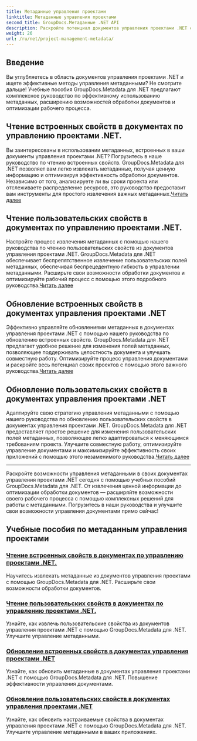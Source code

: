 ```yaml
---
title: Метаданные управления проектами
linktitle: Метаданные управления проектами
second_title: GroupDocs.Метаданные .NET API
description: Раскройте потенциал документов управления проектами .NET с помощью учебных пособий GroupDocs.Metadata для .NET. Извлекайте, обновляйте и управляйте метаданными без особых усилий.
weight: 26
url: /ru/net/project-management-metadata/
---
```


## Введение

Вы углубляетесь в область документов управления проектами .NET и ищете эффективные методы управления метаданными? Не смотрите дальше! Учебные пособия GroupDocs.Metadata для .NET предлагают комплексное руководство по эффективному использованию метаданных, расширению возможностей обработки документов и оптимизации рабочего процесса.

## Чтение встроенных свойств в документах по управлению проектами .NET.

 Вы заинтересованы в использовании метаданных, встроенных в ваши документы управления проектами .NET? Погрузитесь в наше руководство по чтению встроенных свойств. GroupDocs.Metadata для .NET позволяет вам легко извлекать метаданные, получая ценную информацию и оптимизируя эффективность обработки документов. Независимо от того, анализируете ли вы сроки проекта или отслеживаете распределение ресурсов, это руководство предоставит вам инструменты для простого извлечения важных метаданных.[Читать далее](./read-built-in-properties-project-management-documents/)

## Чтение пользовательских свойств в документах по управлению проектами .NET.

 Настройте процесс извлечения метаданных с помощью нашего руководства по чтению пользовательских свойств из документов управления проектами .NET. GroupDocs.Metadata для .NET обеспечивает беспрепятственное извлечение пользовательских полей метаданных, обеспечивая беспрецедентную гибкость в управлении метаданными. Расширьте свои возможности обработки документов и оптимизируйте рабочий процесс с помощью этого подробного руководства.[Читать далее](./read-custom-properties-project-management-documents/)

## Обновление встроенных свойств в документах управления проектами .NET

 Эффективно управляйте обновлениями метаданных в документах управления проектами .NET с помощью нашего руководства по обновлению встроенных свойств. GroupDocs.Metadata для .NET предлагает удобное решение для изменения полей метаданных, позволяющее поддерживать целостность документа и улучшать совместную работу. Оптимизируйте процесс управления документами и раскройте весь потенциал своих проектов с помощью этого важного руководства.[Читать далее](./update-built-in-properties-project-management-documents/)

## Обновление пользовательских свойств в документах управления проектами .NET

Адаптируйте свою стратегию управления метаданными с помощью нашего руководства по обновлению пользовательских свойств в документах управления проектами .NET. GroupDocs.Metadata для .NET предоставляет простое решение для изменения пользовательских полей метаданных, позволяющее легко адаптироваться к меняющимся требованиям проекта. Улучшите совместную работу, оптимизируйте управление документами и максимизируйте эффективность своих приложений с помощью этого незаменимого руководства.[Читать далее](./update-custom-properties-project-management-documents/)

----

Раскройте возможности управления метаданными в своих документах управления проектами .NET сегодня с помощью учебных пособий GroupDocs.Metadata для .NET. От извлечения ценной информации до оптимизации обработки документов — расширяйте возможности своего рабочего процесса с помощью комплексных решений для работы с метаданными. Погрузитесь в наши руководства и улучшите свои возможности управления документами прямо сейчас!
## Учебные пособия по метаданным управления проектами
### [Чтение встроенных свойств в документах по управлению проектами .NET.](./read-built-in-properties-project-management-documents/)
Научитесь извлекать метаданные из документов управления проектами с помощью GroupDocs.Metadata для .NET. Расширьте свои возможности обработки документов.
### [Чтение пользовательских свойств в документах по управлению проектами .NET.](./read-custom-properties-project-management-documents/)
Узнайте, как извлечь пользовательские свойства из документов управления проектами .NET с помощью GroupDocs.Metadata для .NET. Улучшите управление метаданными.
### [Обновление встроенных свойств в документах управления проектами .NET](./update-built-in-properties-project-management-documents/)
Узнайте, как обновить метаданные в документах управления проектами .NET с помощью GroupDocs.Metadata для .NET. Повышение эффективности управления документами.
### [Обновление пользовательских свойств в документах управления проектами .NET](./update-custom-properties-project-management-documents/)
Узнайте, как обновить настраиваемые свойства в документах управления проектами .NET с помощью GroupDocs.Metadata для .NET. Улучшите управление метаданными в ваших приложениях.